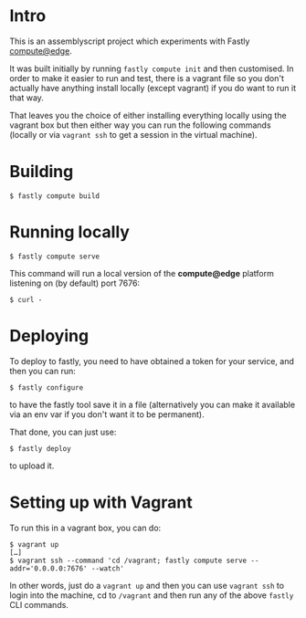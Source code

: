 # Intro

This is an assemblyscript project which experiments with Fastly
[compute@edge](https://developer.fastly.com/learning/compute/assemblyscript).

It was built initially by running `fastly compute init` and then
customised. In order to make it easier to run and test, there is a
vagrant file so you don't actually have anything install locally
(except vagrant) if you do want to run it that way.

That leaves you the choice of either installing everything locally
using the vagrant box but then either way you can run the following
commands (locally or via `vagrant ssh` to get a session in the virtual
machine).

# Building

```shell
$ fastly compute build
```

# Running locally

```shell
$ fastly compute serve
```

This command will run a local version of the __compute@edge__ platform
listening on (by default) port 7676:

``` shell
$ curl -
```

# Deploying

To deploy to fastly, you need to have obtained a token for your
service, and then you can run:

``` shell
$ fastly configure
```

to have the fastly tool save it in a file (alternatively you can make
it available via an env var if you don't want it to be permanent).

That done, you can just use:

``` shell
$ fastly deploy
```

to upload it.

# Setting up with Vagrant

To run this in a vagrant box, you can do:

```shell
$ vagrant up
[…]
$ vagrant ssh --command 'cd /vagrant; fastly compute serve --addr='0.0.0.0:7676' --watch'
```

In other words, just do a `vagrant up` and then you can use `vagrant
ssh` to login into the machine, cd to `/vagrant` and then run any of
the above `fastly` CLI commands.
